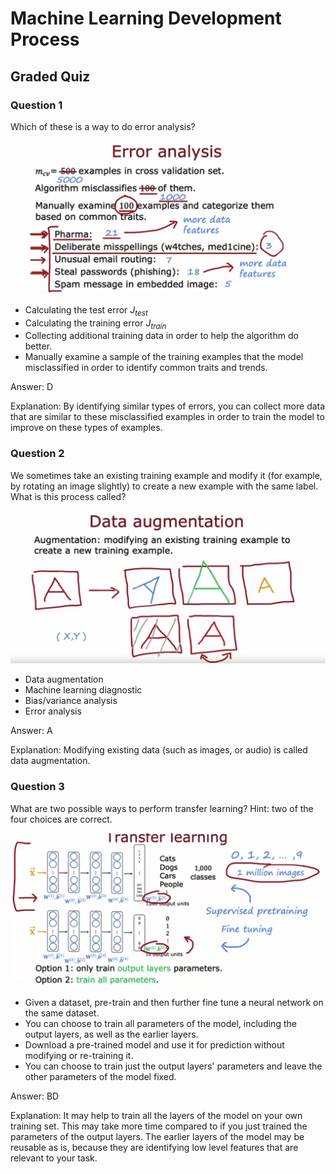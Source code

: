 # Machine Learning Development Process

## Graded Quiz

### Question 1

Which of these is a way to do error analysis?

![ErrorAnalysis](./images/C2_W3_Q3_ErrorAnalysis.png)

- Calculating the test error $J_{test}$​
- Calculating the training error $J_{train}$
- Collecting additional training data in order to help the algorithm do better.
- Manually examine a sample of the training examples that the model misclassified in order to identify common traits and trends.

Answer: D

Explanation: By identifying similar types of errors, you can collect more data that are similar to these misclassified examples in order to train the model to improve on these types of examples.

### Question 2

We sometimes take an existing training example and modify it (for example, by rotating an image slightly) to create a new example with the same label. What is this process called?

![DataAugmentation](./images/C2_W3_Q3_DataAugmentation.png)

- Data augmentation
- Machine learning diagnostic
- Bias/variance analysis
- Error analysis

Answer: A

Explanation: Modifying existing data (such as images, or audio) is called data augmentation.

### Question 3

What are two possible ways to perform transfer learning? Hint: two of the four choices are correct.

![TransferLearning](./images/C2_W3_Q3_TransferLearning.png)

- Given a dataset, pre-train and then further fine tune a neural network on the same dataset.
- You can choose to train all parameters of the model, including the output layers, as well as the earlier layers.
- Download a pre-trained model and use it for prediction without modifying or re-training it.
- You can choose to train just the output layers' parameters and leave the other parameters of the model fixed.

Answer: BD

Explanation: It may help to train all the layers of the model on your own training set. This may take more time compared to if you just trained the parameters of the output layers. The earlier layers of the model may be reusable as is, because they are identifying low level features that are relevant to your task.
